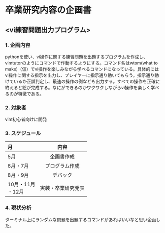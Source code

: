 # 卒業研究内容の企画書

## <vi練習問題出力プログラム>

### 1. 企画内容
pythonを使い、vi操作に関する練習問題を出題するプログラムを作成し、vimtutorのようにコマンドで作動するようにする。コマンド名はwtom(what to make)（仮）でvi操作を楽しみながら学べるコマンドになっている。具体的にはvi操作に関する指示を出力し、プレイヤーに指示通り動いてもらう。指示通り動けているか正誤判定し、最速の操作の例なども出力する。すべての操作を正確に終えると絵が完成する。なにができるのかワクワクしながらvi操作を楽しく学べるのが特徴である。


### 2. 対象者
vim初心者向けに開発

### 3. スケジュール
| 月 | 内容 |
| :--- | :--: |
| 5月 |企画書作成
| 6月・7月 |プログラム作成 |
| 8月・9月 |デバック |
| 10月・11月<br>・12月 |実装・卒業研究発表 |

### 4. 現状分析
ターミナル上にランダムな問題を出題するコマンドがあればいいなと思い企画した。
